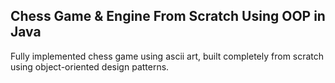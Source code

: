 ## Chess Game & Engine From Scratch Using OOP in Java

Fully implemented chess game using ascii art, built completely from scratch using object-oriented design patterns. 
